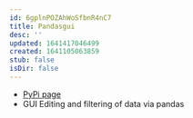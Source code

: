 ```yaml
---
id: 6gplnPOZAhWoSfbnR4nC7
title: Pandasgui
desc: ''
updated: 1641417046499
created: 1641105063859
stub: false
isDir: false
---
```


- [PyPi page](https://pypi.org/project/pandasgui/)
- GUI Editing and filtering of data via pandas
